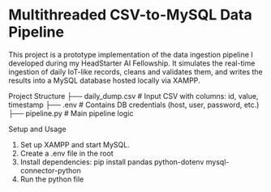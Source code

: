 # Multithreaded CSV-to-MySQL Data Pipeline
This project is a prototype implementation of the data ingestion pipeline I developed during my HeadStarter AI Fellowship. It simulates the real-time ingestion of daily IoT-like records, cleans and validates them, and writes the results into a MySQL database hosted locally via XAMPP.

 Project Structure
├── daily_dump.csv       # Input CSV with columns: id, value, timestamp
├── .env                 # Contains DB credentials (host, user, password, etc.)
├── pipeline.py          # Main pipeline logic


Setup and Usage
1. Set up XAMPP and start MySQL.
2. Create a .env file in the root
3. Install dependencies:
    pip install pandas python-dotenv mysql-connector-python
4. Run the python file
